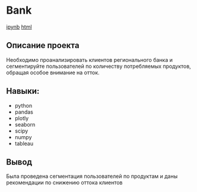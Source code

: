 # Bank #
[ipynb](https://github.com/vkharitonov19/Portfolio/blob/main/banks/banks.ipynb) [html](https://github.com/vkharitonov19/Portfolio/blob/main/banks/banks.html)
## Описание проекта ##
Необходимо проанализировать клиентов регионального банка и сегментируйте пользователей по количеству потребляемых продуктов, обращая особое внимание на отток.
## Навыки: ##
* python
* pandas
* plotly
* seaborn
* scipy
* numpy
* tableau
## Вывод ##
Была проведена сегментация пользователей по продуктам и даны рекомендации по снижению оттока клиентов

